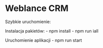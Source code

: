 # Weblance CRM
Szybkie uruchomienie:

Instalacja pakietów:
    - npm install
    - npm run iall

Uruchomienie aplikacji
    - npm run start
